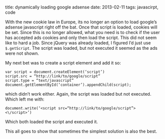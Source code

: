 title: dynamically loading google adsense
date: 2013-02-11
tags: javascirpt, code

With the new cookie law in Europe, its no longer an option to load google’s adsense javascript right off the bat. Once that script is loaded, cookies will be set. Since this is no longer allowed, what you need is to check if the user has accepted ads cookies and only then load the script. This did not seem like to hard a job. Since jQuery was already loaded, I figured I’d just use <code>$.getScript</code>. The script was loaded, but not executed it seemed as the ads were not shown.

My next bet was to create a script element and add it so:

	var script = document.createElement(‘script’)
	script.src = “http://link/to/google/script”
	script.type = “text/javascript”
	document.getElementById(‘container’).appendChild(script);
	
which didn’t work either. Again, the script was loaded but not executed. Which left me with:

	document.write(‘<script src=“http://link/to/google/script”><\/script>’)
	
Which both loaded the script and executed it.

This all goes to show that sometimes the simplest solution is also the best.

